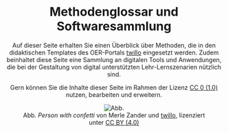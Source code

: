 <center>

# Methodenglossar und Softwaresammlung 
  
Auf dieser Seite erhalten Sie einen Überblick über Methoden, die in den didaktischen Templates des OER-Portals <a aria-describedby="twillo Hompage" href="https://twillo.de">twillo</a> eingesetzt werden. Zudem beinhaltet diese Seite eine Sammlung an digitalen Tools und Anwendungen, die bei der Gestaltung von digital unterstützten Lehr-Lernszenarien nützlich sind. 
  
Gern können Sie die Inhalte dieser Seite im Rahmen der Lizenz <a aria-describedby="Link zur Quelle (CreativeCommons Seite)" href="https://creativecommons.org/publicdomain/zero/1.0/legalcode" target="_blank">CC 0 (1.0)</a> nutzen, bearbeiten und erweitern. 
  
<figure>
  <img src="images/LineArt_person_with_confetti.svg" alt="Abb. "Person with confetti" von Merle Zander und twillo, lizenziert unter CC BY (4.0)" title="Abb. "Person with confetti" von Merle Zander und twillo, lizenziert unter CC BY (4.0)">
  <figcaption style="text-align:center;font-size:14px;">Abb. <i>Person with confetti</i> von Merle Zander und <a aria-describedby="twillo Hompage" href="https://twillo.de">twillo</a>, lizenziert unter <a aria-label="Link zur Quelle (CreativeCommons Seite)" href="https://creativecommons.org/licenses/by/4.0/deed.de" target="_blank">CC BY (4.0)</a></figcaption>
</figure>

</center>
